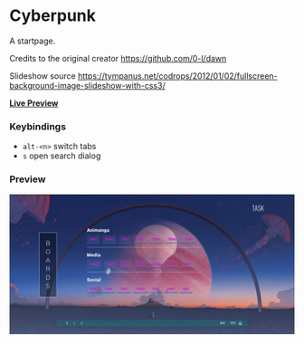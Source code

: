 # Cyberpunk
A startpage.

Credits to the original creator
https://github.com/0-l/dawn

Slideshow source
https://tympanus.net/codrops/2012/01/02/fullscreen-background-image-slideshow-with-css3/


[**Live Preview**](https://ramdonx.github.io/cyberpunk.github.io/)

### Keybindings

- `alt-<n>` switch tabs
- `s` open search dialog 

### Preview
![preview](./Preview.png)
